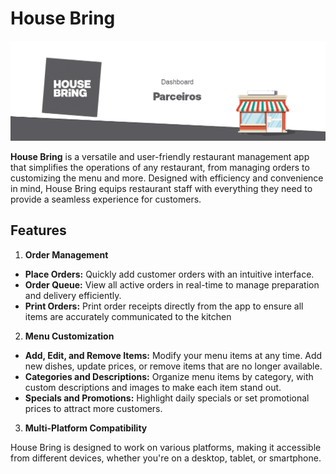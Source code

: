 # House Bring

![Karenderia Logo](readmeImages/parceiroshb.png)

**House Bring** is a versatile and user-friendly restaurant management app that simplifies the operations of any restaurant, from managing orders to customizing the menu and more. Designed with efficiency and convenience in mind, House Bring equips restaurant staff with everything they need to provide a seamless experience for customers.

## Features
1.  **Order Management**

* **Place Orders:** Quickly add customer orders with an intuitive interface.
* **Order Queue:** View all active orders in real-time to manage preparation and delivery efficiently.
* **Print Orders:** Print order receipts directly from the app to ensure all items are accurately communicated to the kitchen

2. **Menu Customization**
* **Add, Edit, and Remove Items:** Modify your menu items at any time. Add new dishes, update prices, or remove items that are no longer available.
* **Categories and Descriptions:** Organize menu items by category, with custom descriptions and images to make each item stand out.
* **Specials and Promotions:** Highlight daily specials or set promotional prices to attract more customers.

3. **Multi-Platform Compatibility**

House Bring is designed to work on various platforms, making it accessible from different devices, whether you're on a desktop, tablet, or smartphone.
